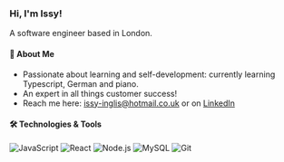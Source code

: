 ### Hi, I'm Issy!
A software engineer based in London.

#### 🚀 About Me

- Passionate about learning and self-development: currently learning Typescript, German and piano.
- An expert in all things customer success!
- Reach me here: issy-inglis@hotmail.co.uk or on [LinkedIn](https://www.linkedin.com/in/isabellainglis)


#### 🛠️ Technologies & Tools

![JavaScript](https://img.shields.io/badge/-JavaScript-F7DF1E?logo=javascript&logoColor=black&style=flat-square)
![React](https://img.shields.io/badge/-React-61DAFB?logo=react&logoColor=black&style=flat-square)
![Node.js](https://img.shields.io/badge/-Node.js-339933?logo=node.js&logoColor=white&style=flat-square)
![MySQL](https://img.shields.io/badge/-MySQL-4479A1?style=flat-square&logo=mysql&labelColor=4479A1&logoColor=FFF)
![Git](https://img.shields.io/badge/-Git-F05032?logo=git&logoColor=white&style=flat-square)



